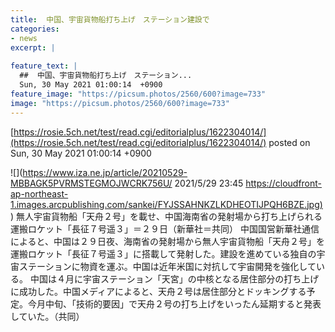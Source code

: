 ```yaml
---
title:  中国、宇宙貨物船打ち上げ　ステーション建設で  
categories:
- news
excerpt: |
  
feature_text: |
  ##  中国、宇宙貨物船打ち上げ　ステーション...
  Sun, 30 May 2021 01:00:14  +0900
feature_image: "https://picsum.photos/2560/600?image=733"
image: "https://picsum.photos/2560/600?image=733"
---
```


[https://rosie.5ch.net/test/read.cgi/editorialplus/1622304014/](https://rosie.5ch.net/test/read.cgi/editorialplus/1622304014/)
posted on Sun, 30 May 2021 01:00:14  +0900

<!--more-->

![](https://www.iza.ne.jp/article/20210529-MBBAGK5PVRMSTEGMOJWCRK756U/ 2021/5/29 23:45 [https://cloudfront-ap-northeast-1.images.arcpublishing.com/sankei/FYJSSAHNKZLKDHEOTIJPQH6BZE.jpg)](https://cloudfront-ap-northeast-1.images.arcpublishing.com/sankei/FYJSSAHNKZLKDHEOTIJPQH6BZE.jpg)) 無人宇宙貨物船「天舟２号」を載せ、中国海南省の発射場から打ち上げられる運搬ロケット「長征７号遥３」＝２９日（新華社＝共同） 中国国営新華社通信によると、中国は２９日夜、海南省の発射場から無人宇宙貨物船「天舟２号」を運搬ロケット「長征７号遥３」に搭載して発射した。建設を進めている独自の宇宙ステーションに物資を運ぶ。中国は近年米国に対抗して宇宙開発を強化している。 中国は４月に宇宙ステーション「天宮」の中核となる居住部分の打ち上げに成功した。中国メディアによると、天舟２号は居住部分とドッキングする予定。今月中旬、「技術的要因」で天舟２号の打ち上げをいったん延期すると発表していた。（共同）
